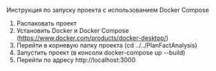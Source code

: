 Инструкция по запуску проекта с использованием Docker Compose

1. Распаковать проект
2. Установить Docker и Docker Compose (https://www.docker.com/products/docker-desktop/)
3. Перейти в корневую папку проекта (cd ../../PlanFactAnalysis)
4. Запустить проект (в консоли docker-compose up --build)
5. Перейти по адресу http://localhost:3000